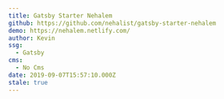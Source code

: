 ```yaml
---
title: Gatsby Starter Nehalem
github: https://github.com/nehalist/gatsby-starter-nehalem
demo: https://nehalem.netlify.com/
author: Kevin
ssg:
  - Gatsby
cms:
  - No Cms
date: 2019-09-07T15:57:10.000Z
stale: true
---
```

